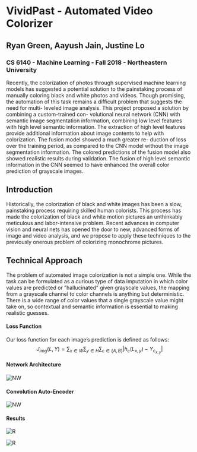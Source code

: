 # VividPast - Automated Video Colorizer
## Ryan Green, Aayush Jain, Justine Lo
### CS 6140 - Machine Learning - Fall 2018 - Northeastern University

Recently, the colorization of photos through supervised machine learning models has suggested a potential solution to the painstaking process of manually coloring black and white photos and videos. Though promising, the automation of this task remains a difficult problem that suggests the need for multi- leveled image analysis. This project proposed a solution by combining a custom-trained con- volutional neural network (CNN) with semantic image segmentation information, combining low level features with high level semantic information. The extraction of high level features provide additional information about image contents to help with colorization. The fusion model showed a much greater re- duction of loss over the training period, as compared to the CNN model without the image segmentation information. The colored predictions of the fusion model also showed realistic results during validation. The fusion of high level semantic information in the CNN seemed to have enhanced the overall color prediction of grayscale images.

## Introduction

Historically, the colorization of black and white images has been a slow, painstaking process requiring skilled human colorists. This process has made the colorization of black and white motion pictures an unthinkably meticulous and labor-intensive problem. Recent advances in computer vision and neural nets has opened the door to new, advanced forms of image and video analysis, and we propose to apply these techniques to the previously onerous problem of colorizing monochrome pictures.

## Technical Approach

The problem of automated image colorization is not a simple one. While the task can be formulated as a curious type of data imputation in which color values are predicted or ”hallucinated” given grayscale values, the mapping from a grayscale channel to color channels is anything but deterministic. There is a wide range of color values that a single grayscale value might take on, so contextual and semantic information is essential to making realistic guesses.
 #### Loss Function

Our loss function for each image’s prediction is defined as follows: 
$$
J_{img}(L,Y)= \sum_{x∈W} \sum_{y∈H} \sum_{c∈\{A,B\}} |h_c(L_{x,y})−Y_{c_{x,y}}|
$$

#### Network Architecture
![NW](/media/NW.jpg "Netowrk Architecture")

#### Convolution Auto-Encoder

![NW](/media/NW1.jpg "Netowrk Architecture")

#### Results

![R](/media/R1.jpg "Result")

![R](/media/R2.jpg "Result")

